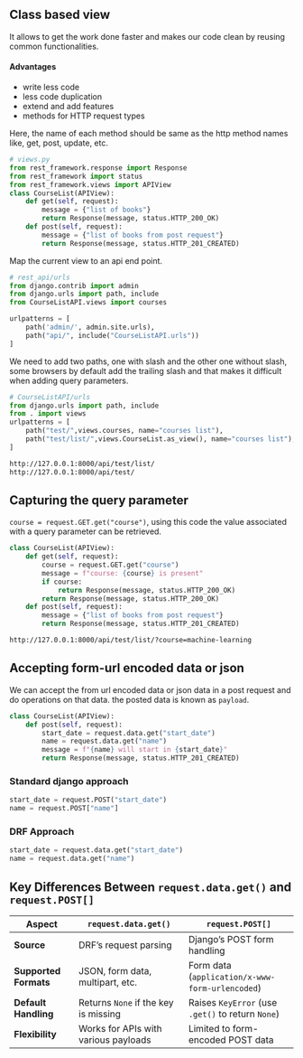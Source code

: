 ## Class based view

It allows to get the work done faster and makes our code clean by reusing common functionalities.

#### Advantages

- write less code
- less code duplication
- extend and add features
- methods for HTTP request types

Here, the name of each method should be same as the http method names like, get, post, update, etc.

```py
# views.py
from rest_framework.response import Response
from rest_framework import status
from rest_framework.views import APIView
class CourseList(APIView):
    def get(self, request):
        message = {"list of books"}
        return Response(message, status.HTTP_200_OK)
    def post(self, request):
        message = {"list of books from post request"}
        return Response(message, status.HTTP_201_CREATED)
```

Map the current view to an api end point.

```py
# rest_api/urls
from django.contrib import admin
from django.urls import path, include
from CourseListAPI.views import courses

urlpatterns = [
    path('admin/', admin.site.urls),
    path("api/", include("CourseListAPI.urls"))
]
```

We need to add two paths, one with slash and the other one without slash, some browsers by default add the trailing slash and that makes it difficult when adding query parameters.

```py
# CourseListAPI/urls
from django.urls import path, include
from . import views
urlpatterns = [
    path("test/",views.courses, name="courses list"),
    path("test/list/",views.CourseList.as_view(), name="courses list"),
]
```

```sh
http://127.0.0.1:8000/api/test/list/
http://127.0.0.1:8000/api/test/
```

## Capturing the query parameter

`course = request.GET.get("course")`, using this code the value associated with a query parameter can be retrieved.

```py
class CourseList(APIView):
    def get(self, request):
        course = request.GET.get("course")
        message = f"course: {course} is present"
        if course:
            return Response(message, status.HTTP_200_OK)
        return Response(message, status.HTTP_200_OK)
    def post(self, request):
        message = {"list of books from post request"}
        return Response(message, status.HTTP_201_CREATED)
```

```sh
http://127.0.0.1:8000/api/test/list/?course=machine-learning

```

## Accepting form-url encoded data or json

We can accept the from url encoded data or json data in a post request and do operations on that data.
the posted data is known as `payload`.

```py
class CourseList(APIView):
    def post(self, request):
        start_date = request.data.get("start_date")
        name = request.data.get("name")
        message = f"{name} will start in {start_date}"
        return Response(message, status.HTTP_201_CREATED)
```

### Standard django approach

```py
start_date = request.POST("start_date")
name = request.POST["name"]
```

### DRF Approach

```py
start_date = request.data.get("start_date")
name = request.data.get("name")
```

## Key Differences Between `request.data.get()` and `request.POST[]`

| **Aspect**            | **`request.data.get()`**             | **`request.POST[]`**                              |
| --------------------- | ------------------------------------ | ------------------------------------------------- |
| **Source**            | DRF’s request parsing                | Django’s POST form handling                       |
| **Supported Formats** | JSON, form data, multipart, etc.     | Form data (`application/x-www-form-urlencoded`)   |
| **Default Handling**  | Returns `None` if the key is missing | Raises `KeyError` (use `.get()` to return `None`) |
| **Flexibility**       | Works for APIs with various payloads | Limited to form-encoded POST data                 |
